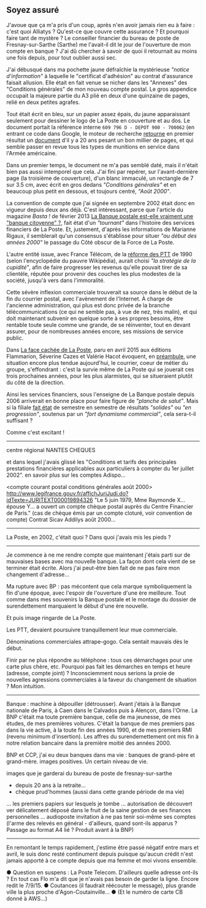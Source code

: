 ## Soyez assuré

J'avoue que ça m'a pris d'un coup, après n'en avoir jamais rien eu à faire : c'est quoi Alliatys ? Qu'est-ce que couvre cette assurance ? Et pourquoi faire tant de mystère ? Le conseiller financier du bureau de poste de Fresnay-sur-Sarthe (Sarthe) me l'avait-il dit le jour de l'ouverture de mon compte en banque ? J'ai dû chercher à savoir de quoi il retournait au moins une fois depuis, pour tout oublier aussi sec.

J'ai débusqué dans ma pochette jaune défraîchie la mystérieuse *"notice d'information"* à laquelle le "certificat d'adhésion" au contrat d'assurance faisait allusion. Elle était en fait venue se nicher dans les "Annexes" des "Conditions générales" de mon nouveau compte postal. Le gros appendice occupait la majeure partie du A3 plié en deux d'une quinzaine de pages, relié en deux petites agrafes.

Tout était écrit en bleu, sur un papier assez épais, du jaune apparaissant seulement pour dessiner le logo de La Poste en couverture et au dos. Le document portait la référence interne `609 796 D - DEPOT 900 - 700062` (en entrant ce code dans Google, le moteur de recherche [retourne][1] en premier résultat un [document][2] d'il y a 20 ans pesant un bon millier de pages, et qui semble passer en revue tous les types de munitions en service dans l'Armée américaine.

[1]: https://www.google.fr/search?q=609+796+D+-+DEPOT+900+-+700062
[2]: http://docslide.us/documents/tm-43-0001-28-army-ammunition.html

Dans un premier temps, le document ne m'a pas semblé daté, mais il n'était bien pas aussi intemporel que cela. J'ai fini par repérer, sur l'avant-dernière page (la troisième de couverture), d'un blanc immaculé, un rectangle de 7 sur 3.5 cm, avec écrit en gros dedans *"Conditions générales"* et en beaucoup plus petit en dessous, et toujours centré, *"Août 2000"*.

La convention de compte que j'ai signée en septembre 2002 était donc en vigueur depuis deux ans déjà. C'est intéressant, parce que l'article du magazine *Basta !* de février 2013 [La Banque postale est-elle vraiment une "banque citoyenne" ?][3], fait état d'un *"tournant"* dans l'histoire des services financiers de La Poste. Et, justement, d'après les informations de Marianne Rigaux, il semblerait qu'un consensus s'établisse pour situer *"au début des années 2000"* le passage du Côté obscur de la Force de La Poste.

[3]: http://www.bastamag.net/La-Banque-postale-est-elle

L'autre entité issue, avec France Télécom, de la [réforme des PTT][4] de 1990 (selon l'encyclopédie du pauvre Wikipédia), aurait choisi *"la stratégie de la cupidité"*, afin de faire progresser les revenus qu'elle pouvait tirer de sa clientèle, réputée pour provenir des couches les plus modestes de la société, jusqu'à vers dans l'immoralité. 

Cette sévère inflexion commerciale trouverait sa source dans le début de la fin du courrier postal, avec l'avènement de l'Internet. À charge de l'ancienne administration, qui plus est donc privée de la branche télécommunications (ce qui ne semble pas, à vue de nez, très malin), et qui doit maintenant subvenir en quelque sorte à ses propres besoins, être rentable toute seule comme une grande, de se réinventer, tout en devant assurer, pour de nombreuses années encore, ses missions de service public.

Dans [La face cachée de La Poste][4], paru en avril 2015 aux éditions Flammarion, Séverine Cazes et Valérie Hacot évoquent, en [préambule][5], une situation encore plus tendue aujourd'hui, le courrier, coeur de métier du groupe, s'effondrant : c'est la survie même de La Poste qui se jouerait ces trois prochaines années, pour les plus alarmistes, qui se situeraient plutôt du côté de la direction.

[4]: http://www.amazon.fr/gp/product/2081314509/ref=as_li_tl?ie=UTF8&camp=1642&creative=19458&creativeASIN=2081314509&linkCode=as2&tag=fbenoiton-21
[5]: https://books.google.fr/books?id=yNK4BwAAQBAJ&lpg=PT6&dq=la%20face%20cach%C3%A9e%20de%20la%20poste%20prologue&hl=fr&pg=PT6#v=onepage&q=la%20face%20cach%C3%A9e%20de%20la%20poste%20prologue&f=false

Ainsi les services financiers, sous l'enseigne de La Banque postale depuis 2006 arriverait en bonne place pour faire figure de *"planche de salut"*. Mais si la filiale [fait état][6] de semestre en semestre de résultats *"solides"* ou *"en progression"*, soutenus par un *"fort dynamisme commercial"*, cela sera-t-il suffisant ?

[6]: https://www.labanquepostale.fr/legroupe/investisseurs/resultats-financiers.html

Comme c'est excitant !

***

centre régional NANTES CHEQUES

et dans lequel j'avais glissé les "Conditions et tarifs des principales prestations financières applicables aux particuliers à compter du 1er juillet 2002". en savoir plus sur les comptes Adispo...

<compte courant postal conditions générales août 2000>
http://www.legifrance.gouv.fr/affichJuriJudi.do?idTexte=JURITEXT000019894326
"Le 5 juin 1979, Mme Raymonde X... épouse Y... a ouvert un compte chèque postal auprès du Centre Financier de Paris."
(cas de chèque émis par un compte cloturé, voir convention de compte) 
Contrat Sicav Addilys août 2000...

***

La Poste, en 2002, c'était quoi ? Dans quoi j'avais mis les pieds ?

***

Je commence à ne me rendre compte que maintenant j'étais parti sur de mauvaises bases avec ma nouvelle banque. La façon dont cela vient de se terminer était écrite. Alors j'ai peut-être bien fait de ne pas faire mon changement d'adresse...

Ma rupture avec BP : pas mécontent que cela marque symboliquement la fin d'une époque, avec l'espoir de l'ouverture d'une ère meilleure. Tout comme dans mes souvenirs la Banque postale et le montage du dossier de surendettement marquaient le début d'une ère nouvelle.

Et puis image ringarde de La Poste.

Les PTT, devaient poursuivre tranquillement leur mue commerciale. 

Dénominations commerciales attrape-gogo. Cela sentait mauvais dès le début.

Finir par ne plus répondre au téléphone : tous ces démarchages pour une carte plus chère, etc. Pourquoi pas fait les démarches en temps et heure (adresse, compte joint) ? Inconsciemment nous serions la proie de nouvelles agressions commerciales à la faveur du changement de situation ? Mon intuition.

***

Banque : machine à dépouiller (détrousser). Avant j'étais à la Banque nationale de Paris, à Caen dans le Calvados puis à Alençon, dans l'Orne. La BNP c'était ma toute première banque, celle de ma jeunesse, de mes études, de mes premières voitures. C'était la banque de mes premiers pas dans la vie active, à la toute fin des années 1990, et de mes premiers RMI (revenu minimum d'insertion). Les affres du surendemettement ont mis fin à notre relation bancaire dans la première moitié des années 2000.

BNP et CCP, j'ai eu deux banques dans ma vie : banques de grand-père et grand-mère. images positives. Un certain niveau de vie.

images que je garderai du bureau de poste de fresnay-sur-sarthe
- depuis 20 ans à la retraite...
- chèque prud'hommes (aussi dans cette grande période de ma vie)

... les premiers papiers sur lesquels je tombe ... autorisation de découvert ver délicatement déposé dans le fruit de la saine gestion de ses finances personnelles ... audioposte invitation à ne pas tenir soi-même ses comptes (l'arme des relevés en général - d'ailleurs, quand sont-ils apparus ? Passage au format A4 lié ? Produit avant à la BNP)

***

En remontant le temps rapidement, j'estime être passé négatif entre mars et avril, le suis donc resté continument depuis puisque qu'aucun crédit n'est jamais apporté à ce compte depuis que ma femme et moi vivons ensemble. 

● Question en suspens : La Poste Telecom. D'ailleurs quelle adresse ont-ils ? En tout cas Flo m'a dit que je n'avais pas besoin de garder la ligne. Encore redit le 7/9/15. ● Coutances (il faudrait réécouter le message), plus grande ville la plus proche d'Agon-Coutainville... ● (Et le numéro de carte CB donné à AWS...)
